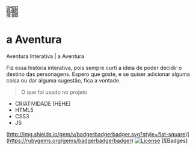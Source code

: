 <img src="https://github.com/baptixta/a-Aventura/blob/master/img/icone.png">

# a Aventura
Aventura Interativa | a Aventura


Fiz essa história interativa, pois sempre curti a ideia de poder decidir o destino das personagens.
Espero que goste, e se quiser adicionar alguma coisa ou dar alguma sugestão, fica a vontade.

> O que foi usado no projeto
- CRIATIVIDADE (HEHE)
- HTML5
- CSS3
- JS

(http://img.shields.io/gem/v/badgerbadgerbadger.svg?style=flat-square)](https://rubygems.org/gems/badgerbadgerbadger) [![License](http://img.shields.io/:license-mit-blue.svg?style=flat-square)](http://badges.mit-license.org) [![Badges]
